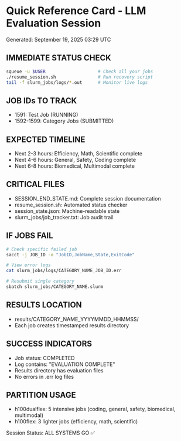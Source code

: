 # Quick Reference Card - LLM Evaluation Session
Generated: September 19, 2025 03:29 UTC

## IMMEDIATE STATUS CHECK
```bash
squeue -u $USER                    # Check all your jobs
./resume_session.sh                # Run recovery script
tail -f slurm_jobs/logs/*.out      # Monitor live logs
```

## JOB IDs TO TRACK
- 1591: Test Job (RUNNING)
- 1592-1599: Category Jobs (SUBMITTED)

## EXPECTED TIMELINE
- Next 2-3 hours: Efficiency, Math, Scientific complete
- Next 4-6 hours: General, Safety, Coding complete  
- Next 6-8 hours: Biomedical, Multimodal complete

## CRITICAL FILES
- SESSION_END_STATE.md: Complete session documentation
- resume_session.sh: Automated status checker
- session_state.json: Machine-readable state
- slurm_jobs/job_tracker.txt: Job audit trail

## IF JOBS FAIL
```bash
# Check specific failed job
sacct -j JOB_ID -o "JobID,JobName,State,ExitCode"

# View error logs  
cat slurm_jobs/logs/CATEGORY_NAME_JOB_ID.err

# Resubmit single category
sbatch slurm_jobs/CATEGORY_NAME.slurm
```

## RESULTS LOCATION
- results/CATEGORY_NAME_YYYYMMDD_HHMMSS/
- Each job creates timestamped results directory

## SUCCESS INDICATORS
- Job status: COMPLETED
- Log contains: "EVALUATION COMPLETE"
- Results directory has evaluation files
- No errors in .err log files

## PARTITION USAGE
- h100dualflex: 5 intensive jobs (coding, general, safety, biomedical, multimodal)
- h100flex: 3 lighter jobs (efficiency, math, scientific)

Session Status: ALL SYSTEMS GO ✅